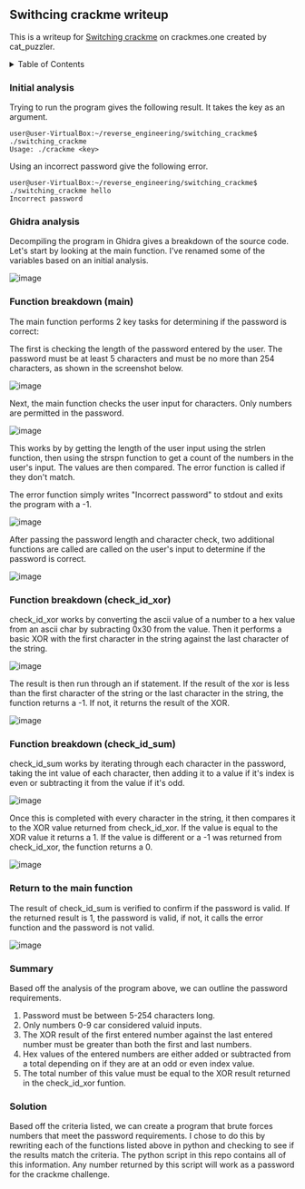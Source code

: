 
## Swithcing crackme writeup

This is a writeup for [Switching crackme](https://crackmes.one/crackme/6784563e4d850ac5f7dc5137) on crackmes.one created by cat_puzzler. 

<!-- TABLE OF CONTENTS -->
<details>
  <summary>Table of Contents</summary>
  <ol>
    <li>
      <a href="#Initial-analysis">Initial analysis</a>
    </li>
    <li>
      <a href="#Ghidra-analysis">Ghidra analysis</a>
    </li>
    <li><a href="#Function-breakdown-main">Function breakdown (main)</a></li>
    <li><a href="#Function-breakdown-check_id_xor">Function breakdown (check_id_xor)</a></li>
    <li><a href="#Function-breakdown-check_id_sum">Function breakdown (check_id_sum)</a></li>
    <li><a href="#Return-to-the-main-function">Return to the main function</a></li>
    <li><a href="#Solution">Solution</a></li>
  </ol>
</details>

### Initial analysis

Trying to run the program gives the following result. It takes the key as an argument. 

```
user@user-VirtualBox:~/reverse_engineering/switching_crackme$ ./switching_crackme
Usage: ./crackme <key>
```

Using an incorrect password give the following error. 
```
user@user-VirtualBox:~/reverse_engineering/switching_crackme$ ./switching_crackme hello
Incorrect password

```
### Ghidra analysis

Decompiling the program in Ghidra gives a breakdown of the source code. Let's start by looking at the main function. I've renamed some of the variables based on an initial analysis. 

![image](https://github.com/user-attachments/assets/5d5354f9-f04c-4b3a-b6f0-d642684e0060)


### Function breakdown (main)

The main function performs 2 key tasks for determining if the password is correct:

The first is checking the length of the password entered by the user. The password must be at least 5 characters and must be no more than 254 characters, as shown in the screenshot below. 

![image](https://github.com/user-attachments/assets/f5a7bbb6-451e-4a45-91b5-26df47bfeda6)

Next, the main function checks the user input for characters. Only numbers are permitted in the password. 

![image](https://github.com/user-attachments/assets/613f34a8-f1d8-476d-ab96-d7efe1a00b7b)

This works by by getting the length of the user input using the strlen function, then using the strspn function to get a count of the numbers in the user's input. The values are then compared. The error function is called if they don't match. 

The error function simply writes "Incorrect password" to stdout and exits the program with  a -1.  

![image](https://github.com/user-attachments/assets/930dba9a-f1e9-43b5-bdd1-bfee1af27086)


After passing the password length and character check, two additional functions are called are called on the user's input to determine if the password is correct. 

![image](https://github.com/user-attachments/assets/92238a3d-4883-49f5-89d0-faf0ae045908)


### Function breakdown (check_id_xor)
check_id_xor works by converting the ascii value of a number to a hex value from an ascii char by subracting 0x30 from the value. Then it performs a basic XOR with the first character in the string against the last character of the string. 

![image](https://github.com/user-attachments/assets/e9a48b60-7d80-4a72-a9ee-14b61f4ecda1)

The result is then run through an if statement. If the result of the xor is less than the first character of the string or the last character in the string, the function returns a -1. If not, it returns the result of the XOR. 

![image](https://github.com/user-attachments/assets/ae424bf8-6541-42e4-abf5-e3e59c197442)

### Function breakdown (check_id_sum)
check_id_sum works by iterating through each character in the password, taking the int value of each character, then adding it to a value if it's index is even or subtracting it from the value if it's odd. 

![image](https://github.com/user-attachments/assets/6e56cf49-9f14-4f2a-b8e2-47288b2c3413)

Once this is completed with every character in the string, it then compares it to the XOR value returned from check_id_xor. If the value is equal to the XOR value it returns a 1. If the value is different or a -1 was returned from check_id_xor, the function returns a 0. 

![image](https://github.com/user-attachments/assets/9fe8cfe9-c9e6-438a-afd4-809612303b54)

### Return to the main function
The result of check_id_sum is verified to confirm  if the password is valid. If the returned result is 1, the password is valid, if not, it calls the error function and the password is not valid. 

![image](https://github.com/user-attachments/assets/410f1fce-21d1-4e88-b477-4756c6b55e5b)

### Summary
Based off the analysis of the program above, we can outline the password requirements.
1. Password must be between 5-254 characters long.
2. Only numbers 0-9 car considered valuid inputs.
3. The XOR result of the first entered number against the last entered number must be greater than both the first and last numbers.
4. Hex values of the entered numbers are either added or subtracted from a total depending on if they are at an odd or even index value.
5. The total number of this value must be equal to the XOR result returned in the check_id_xor funtion.

### Solution
Based off the criteria listed, we can create a program that brute forces numbers that meet the password requirements. I chose to do this by rewriting each of the functions listed above in python and checking to see if the results match the criteria. The python script in this repo contains all of this information. Any number returned by this script will work as a password for the crackme challenge. 

